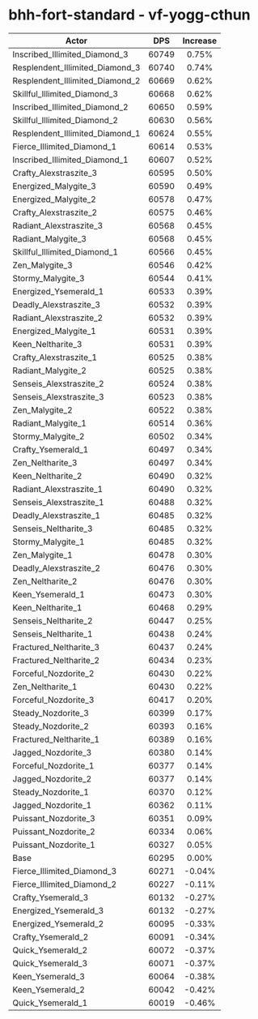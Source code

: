 # bhh-fort-standard - vf-yogg-cthun
| Actor | DPS | Increase |
|---|:---:|:---:|
|Inscribed_Illimited_Diamond_3|60749|0.75%|
|Resplendent_Illimited_Diamond_3|60740|0.74%|
|Resplendent_Illimited_Diamond_2|60669|0.62%|
|Skillful_Illimited_Diamond_3|60668|0.62%|
|Inscribed_Illimited_Diamond_2|60650|0.59%|
|Skillful_Illimited_Diamond_2|60630|0.56%|
|Resplendent_Illimited_Diamond_1|60624|0.55%|
|Fierce_Illimited_Diamond_1|60614|0.53%|
|Inscribed_Illimited_Diamond_1|60607|0.52%|
|Crafty_Alexstraszite_3|60595|0.50%|
|Energized_Malygite_3|60590|0.49%|
|Energized_Malygite_2|60578|0.47%|
|Crafty_Alexstraszite_2|60575|0.46%|
|Radiant_Alexstraszite_3|60568|0.45%|
|Radiant_Malygite_3|60568|0.45%|
|Skillful_Illimited_Diamond_1|60566|0.45%|
|Zen_Malygite_3|60546|0.42%|
|Stormy_Malygite_3|60544|0.41%|
|Energized_Ysemerald_1|60533|0.39%|
|Deadly_Alexstraszite_3|60532|0.39%|
|Radiant_Alexstraszite_2|60532|0.39%|
|Energized_Malygite_1|60531|0.39%|
|Keen_Neltharite_3|60531|0.39%|
|Crafty_Alexstraszite_1|60525|0.38%|
|Radiant_Malygite_2|60525|0.38%|
|Senseis_Alexstraszite_2|60524|0.38%|
|Senseis_Alexstraszite_3|60523|0.38%|
|Zen_Malygite_2|60522|0.38%|
|Radiant_Malygite_1|60514|0.36%|
|Stormy_Malygite_2|60502|0.34%|
|Crafty_Ysemerald_1|60497|0.34%|
|Zen_Neltharite_3|60497|0.34%|
|Keen_Neltharite_2|60490|0.32%|
|Radiant_Alexstraszite_1|60490|0.32%|
|Senseis_Alexstraszite_1|60488|0.32%|
|Deadly_Alexstraszite_1|60485|0.32%|
|Senseis_Neltharite_3|60485|0.32%|
|Stormy_Malygite_1|60485|0.32%|
|Zen_Malygite_1|60478|0.30%|
|Deadly_Alexstraszite_2|60476|0.30%|
|Zen_Neltharite_2|60476|0.30%|
|Keen_Ysemerald_1|60473|0.30%|
|Keen_Neltharite_1|60468|0.29%|
|Senseis_Neltharite_2|60447|0.25%|
|Senseis_Neltharite_1|60438|0.24%|
|Fractured_Neltharite_3|60437|0.24%|
|Fractured_Neltharite_2|60434|0.23%|
|Forceful_Nozdorite_2|60430|0.22%|
|Zen_Neltharite_1|60430|0.22%|
|Forceful_Nozdorite_3|60417|0.20%|
|Steady_Nozdorite_3|60399|0.17%|
|Steady_Nozdorite_2|60393|0.16%|
|Fractured_Neltharite_1|60389|0.16%|
|Jagged_Nozdorite_3|60380|0.14%|
|Forceful_Nozdorite_1|60377|0.14%|
|Jagged_Nozdorite_2|60377|0.14%|
|Steady_Nozdorite_1|60370|0.12%|
|Jagged_Nozdorite_1|60362|0.11%|
|Puissant_Nozdorite_3|60351|0.09%|
|Puissant_Nozdorite_2|60334|0.06%|
|Puissant_Nozdorite_1|60327|0.05%|
|Base|60295|0.00%|
|Fierce_Illimited_Diamond_3|60271|-0.04%|
|Fierce_Illimited_Diamond_2|60227|-0.11%|
|Crafty_Ysemerald_3|60132|-0.27%|
|Energized_Ysemerald_3|60132|-0.27%|
|Energized_Ysemerald_2|60095|-0.33%|
|Crafty_Ysemerald_2|60091|-0.34%|
|Quick_Ysemerald_2|60072|-0.37%|
|Quick_Ysemerald_3|60071|-0.37%|
|Keen_Ysemerald_3|60064|-0.38%|
|Keen_Ysemerald_2|60042|-0.42%|
|Quick_Ysemerald_1|60019|-0.46%|
